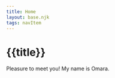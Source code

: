 ```yaml
---
title: Home
layout: base.njk
tags: navItem
---
```

# {{title}}

Pleasure to meet you! My name is Omara.
